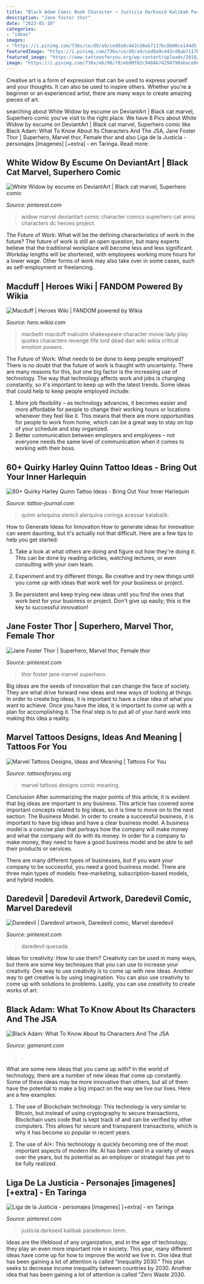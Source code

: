 ```yaml
---
title: "Black Adam Comic Book Character ~ Justicia Darkseid Kalibak Parademon Timm"
description: "Jane foster thor"
date: "2023-01-10"
categories:
- "ideas"
images:
- "https://i.pinimg.com/736x/ce/d9/a9/ced9a9c443cd8ab7117bc8b00ce144d5.jpg"
featuredImage: "https://i.pinimg.com/736x/ce/d9/a9/ced9a9c443cd8ab7117bc8b00ce144d5.jpg"
featured_image: "https://www.tattoosforyou.org/wp-content/uploads/2016/03/Marvel-Comic-Tattoos.jpg"
image: "https://i.pinimg.com/736x/eb/90/f8/eb90f82c9484b74294790abace66a00e.jpg"
---
```



Creative art is a form of expression that can be used to express yourself and your thoughts. It can also be used to inspire others. Whether you're a beginner or an experienced artist, there are many ways to create amazing pieces of art.

	

		
searching about White Widow by escume on DeviantArt | Black cat marvel, Superhero comic you've visit to the right place. We have 8 Pics about White Widow by escume on DeviantArt | Black cat marvel, Superhero comic like Black Adam: What To Know About Its Characters And The JSA, Jane Foster Thor | Superhero, Marvel thor, Female thor and also Liga de la Justicia - personajes [imagenes] [+extra] - en Taringa. Read more:
		
    
## White Widow By Escume On DeviantArt | Black Cat Marvel, Superhero Comic

<img loading=lazy src="https://i.pinimg.com/736x/eb/90/f8/eb90f82c9484b74294790abace66a00e.jpg" onerror="this.onerror=null;this.src='https://tse2.mm.bing.net/th?id=OIP.PgyUUIe4vU5RfZAXHD9oggHaLb&amp;pid=15.1';" alt="White Widow by escume on DeviantArt | Black cat marvel, Superhero comic">

_Source: pinterest.com_

>widow marvel deviantart comic character comics superhero cat anna characters dc heroes project. 

	

The Future of Work: What will be the defining characteristics of work in the future?
The future of work is still an open question, but many experts believe that the traditional workplace will become less and less significant. Workday lengths will be shortened, with employees working more hours for a lower wage. Other forms of work may also take over in some cases, such as self-employment or freelancing.

    
## Macduff | Heroes Wiki | FANDOM Powered By Wikia

<img loading=lazy src="http://vignette3.wikia.nocookie.net/p__/images/1/1f/Dan_Oherliy_as_Macduff.jpg/revision/latest?cb=20140213171801&amp;path-prefix=protagonist" onerror="this.onerror=null;this.src='https://tse1.mm.bing.net/th?id=OIP.AdbZcpU0yUbzwklK9xKJYQHaFK&amp;pid=15.1';" alt="Macduff | Heroes Wiki | FANDOM powered by Wikia">

_Source: hero.wikia.com_

>macbeth macduff malcolm shakespeare character movie lady play quotes characters revenge fife lord dead dan wiki wikia critical emotion powers. 

	

The Future of Work: What needs to be done to keep people employed?
There is no doubt that the future of work is fraught with uncertainty. There are many reasons for this, but one big factor is the increasing use of technology. The way that technology affects work and jobs is changing constantly, so it's important to keep up with the latest trends. Some ideas that could help to keep people employed include: 
1) More job flexibility – as technology advances, it becomes easier and more affordable for people to change their working hours or locations whenever they feel like it. This means that there are more opportunities for people to work from home, which can be a great way to stay on top of your schedule and stay organized. 
2) Better communication between employers and employees – not everyone needs the same level of communication when it comes to working with their boss.

    
## 60+ Quirky Harley Quinn Tattoo Ideas - Bring Out Your Inner Harlequin

<img loading=lazy src="https://tattoo-journal.com/wp-content/uploads/2016/09/Harley-Quinn-Tattoo_-1-650x650.jpg" onerror="this.onerror=null;this.src='https://tse4.mm.bing.net/th?id=OIP.ysysxa0UsDsC-qIAnzAEjQHaHa&amp;pid=15.1';" alt="60+ Quirky Harley Quinn Tattoo Ideas - Bring Out Your Inner Harlequin">

_Source: tattoo-journal.com_

>quinn arlequina stencil alerquina coringa acessar kalabalik. 

	

How to Generate Ideas for Innovation
How to generate ideas for innovation can seem daunting, but it's actually not that difficult. Here are a few tips to help you get started:
1. Take a look at what others are doing and figure out how they're doing it. This can be done by reading articles, watching lectures, or even consulting with your own team.

2. Experiment and try different things. Be creative and try new things until you come up with ideas that work well for your business or project.

3. Be persistent and keep trying new ideas until you find the ones that work best for your business or project. Don't give up easily; this is the key to successful innovation!

    
## Jane Foster Thor | Superhero, Marvel Thor, Female Thor

<img loading=lazy src="https://i.pinimg.com/736x/ce/d9/a9/ced9a9c443cd8ab7117bc8b00ce144d5.jpg" onerror="this.onerror=null;this.src='https://tse3.mm.bing.net/th?id=OIP.dnOEMUdKzcm3z3iH-y2f7QHaKZ&amp;pid=15.1';" alt="Jane Foster Thor | Superhero, Marvel thor, Female thor">

_Source: pinterest.com_

>thor foster jane marvel superhero. 

	

Big ideas are the seeds of innovation that can change the face of society. They are what drive forward new ideas and new ways of looking at things. In order to create big ideas, it is important to have a clear idea of what you want to achieve. Once you have the idea, it is important to come up with a plan for accomplishing it. The final step is to put all of your hard work into making this idea a reality.

    
## Marvel Tattoos Designs, Ideas And Meaning | Tattoos For You

<img loading=lazy src="https://www.tattoosforyou.org/wp-content/uploads/2016/03/Marvel-Comic-Tattoos.jpg" onerror="this.onerror=null;this.src='https://tse2.mm.bing.net/th?id=OIP.DbCf15oekCVlI8HsSRyapAHaHa&amp;pid=15.1';" alt="Marvel Tattoos Designs, Ideas and Meaning | Tattoos For You">

_Source: tattoosforyou.org_

>marvel tattoos designs comic meaning. 

	

Conclusion
After summarizing the major points of this article, it is evident that big ideas are important in any business. This article has covered some important concepts related to big ideas, so it is time to move on to the next section: The Business Model.
In order to create a successful business, it is important to have big ideas and have a clear business model. A business model is a concise plan that portrays how the company will make money and what the company will do with its money. In order for a company to make money, they need to have a good business model and be able to sell their products or services. 

There are many different types of businesses, but if you want your company to be successful, you need a good business model. There are three main types of models: free-marketing, subscription-based models, and hybrid models.

    
## Daredevil | Daredevil Artwork, Daredevil Comic, Marvel Daredevil

<img loading=lazy src="https://i.pinimg.com/originals/16/26/8e/16268ec319fd9cd1b132b4697afc8b59.jpg" onerror="this.onerror=null;this.src='https://tse2.mm.bing.net/th?id=OIP.uWiOBHPZ8UjQUB-QfbQemQHaLP&amp;pid=15.1';" alt="Daredevil | Daredevil artwork, Daredevil comic, Marvel daredevil">

_Source: pinterest.com_

>daredevil quesada. 

	

Ideas for creativity: How to use them?
Creativity can be used in many ways, but there are some key techniques that you can use to increase your creativity. One way to use creativity is to come up with new ideas. Another way to get creative is by using imagination. You can also use creativity to come up with solutions to problems. Lastly, you can use creativity to create works of art.

    
## Black Adam: What To Know About Its Characters And The JSA

<img loading=lazy src="https://static0.gamerantimages.com/wordpress/wp-content/uploads/2021/08/black-adam-characters.jpg" onerror="this.onerror=null;this.src='https://tse2.mm.bing.net/th?id=OIP.vNnAwkOM9NTv4aHZWcUarwHaDt&amp;pid=15.1';" alt="Black Adam: What To Know About Its Characters And The JSA">

_Source: gamerant.com_

>. 

	

What are some new ideas that you came up with?
In the world of technology, there are a number of new ideas that come up constantly. Some of these ideas may be more innovative than others, but all of them have the potential to make a big impact on the way we live our lives. Here are a few examples:
1. The use of Blockchain technology: This technology is very similar to Bitcoin, but instead of using cryptography to secure transactions, Blockchain uses code that is kept track of and can be verified by other computers. This allows for secure and transparent transactions, which is why it has become so popular in recent years.

2. The use of AI*: This technology is quickly becoming one of the most important aspects of modern life. AI has been used in a variety of ways over the years, but its potential as an employer or strategist has yet to be fully realized.

    
## Liga De La Justicia - Personajes [imagenes] [+extra] - En Taringa

<img loading=lazy src="https://i.pinimg.com/736x/61/c3/07/61c3079a37e530465d3b141ad97617ca.jpg" onerror="this.onerror=null;this.src='https://tse1.mm.bing.net/th?id=OIP.dNdokYj_98KLGoVzVnqMhAHaDy&amp;pid=15.1';" alt="Liga de la Justicia - personajes [imagenes] [+extra] - en Taringa">

_Source: pinterest.com_

>justicia darkseid kalibak parademon timm. 

	

Ideas are the lifeblood of any organization, and in the age of technology, they play an even more important role in society. This year, many different ideas have come up for how to improve the world we live in. One idea that has been gaining a lot of attention is called “Inequality 2030.” This plan seeks to decrease income inequality between countries by 2030. Another idea that has been gaining a lot of attention is called “Zero Waste 2030.

